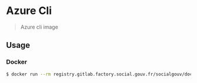 # Azure Cli

> Azure cli image

## Usage

### Docker

```sh
$ docker run --rm registry.gitlab.factory.social.gouv.fr/socialgouv/docker/azure-cli:<version> --version
```

